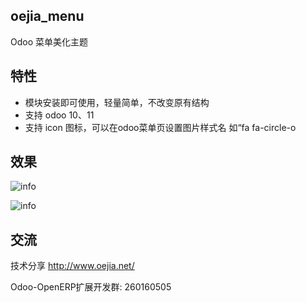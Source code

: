 ## oejia_menu
Odoo 菜单美化主题

## 特性
- 模块安装即可使用，轻量简单，不改变原有结构
- 支持 odoo 10、11
- 支持 icon 图标，可以在odoo菜单页设置图片样式名 如“fa fa-circle-o

## 效果
![info](https://github.com/JoneXiong/oejia_menu/raw/master/static/description/1.png)

![info](https://github.com/JoneXiong/oejia_menu/raw/master/static/description/2.png)

## 交流

技术分享 http://www.oejia.net/

Odoo-OpenERP扩展开发群: 260160505
